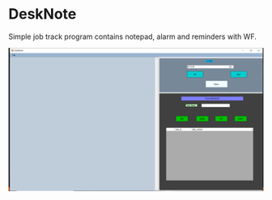 # DeskNote
Simple job track program contains notepad, alarm and reminders with WF.

![](https://github.com/yasinTru/DeskNote/blob/master/DeskNote.png)


